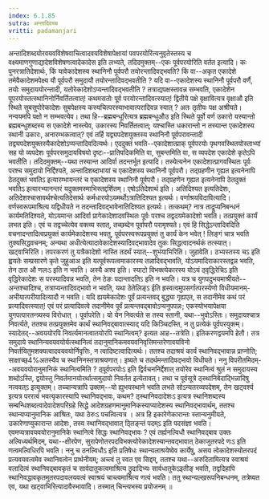 ```yaml
---
index: 6.1.85
sutra: अन्तादिवच्च
vritti: padamanjari
---
```


  अन्तादिशब्दयोरवयवविशेषवाचित्वादवयविशेषापेक्षायां पवपरयोरित्यनुवृतेस्तस्य च वक्ष्यमाणगुणाद्यादेशविशेषणत्वादेकादेस इति लभ्यते, तदिदमुक्तम्--एकः पूर्वपरयोरिति वर्तत इत्यादि। कः पुनरत्रातिदेशार्थः, किं यावेकादेशस्य स्थानिनौ पूर्वपरौ तयोरन्तादिवद्भवति? किं वा--अकृत एकादेशे तमेवैकादेशमपेक्ष्य यौ पूर्वपरौ समुदायौ तयोरन्तादिवद्भवतीति ? यदि वा--एकादेशस्य स्थानिनौ पूर्वपरौ वर्णै, तयोः समुदाययोरन्तादी, यतोरेकादेशोऽप्यन्तादिवद्भवतीति ? तत्राद्यपक्षस्तावन्न सम्भवति, एकादेशेन पूपरयोस्तत्स्थानिनोर्निवर्तितत्वात्! कथमसतोः पूर्व परयोरन्तादिवत्स्यात्! द्वितीये पक्षे वृक्षावित्यत्र वृक्षाऔ इति स्थिते सुबसुपोरेकादेशः सुबपेक्षस्य कस्यचित्परस्याभावात्परादिवन्न स्यात् ?  अतः तृतीयः पक्ष अश्रीयते। नन्वयमपि पक्षो न सम्भवत्येव। तथा हि--ब्रह्मबन्धूरित्यत्र ब्रह्मबन्धुऔउ इति स्थिते पूर्वो वर्ण उकारो यस्यान्तो ब्रह्मबन्धुशब्दस्य स एकादेशे नास्त्येव, उकारस्य निवर्तितत्वात्; यश्चास्ति धकारान्तो न तस्यान्त एकादेशस्य स्थानी उकारः, अनारम्भकत्वात्? एवं तर्हि यद्व्यपदेशयुक्तस्य स्थानिनौ पूर्वपरावन्तादी तद्व्यपदेशयुक्तस्यैकादेशोऽप्यन्तादिवदित्यर्थः। एददुक्तं भवति--एकादेशात्प्राक् पूर्वपरयोः पृथगवस्थितयोस्ताभ्यां सह यो व्यपदेशः पूर्वपरसमुदायविषयो दृष्टः--प्रातिपदिकमिति वा, सुबन्तमिति वा, स व्यपदेश एकादेशे कृतेऽपि भवतीति। तदिदमुक्तम्--यथा तस्यान्त आदिर्वा तदन्तर्भूत इत्यादि। तस्येत्यनेन एकादेशात्प्रागवस्थितः पूर्वः परश्च समुदायो निर्द्दिश्यते, अन्तादिशब्दाभायां च एकादेशस्य स्थानिनौ पूर्वपरौ। तद्ग्रहणीन गृह्यत इत्यनेनापि ठेतदुक्तं भवतिऽ इत्यारम्भायन्तरं च एकादेशस्य स्थानिनौ पूर्वपरौ। तद्ग्रहणेन गृह्यत इत्यनेनापि ठेतदुक्तं भवतिऽ इत्यारभ्यानन्तरं यदुक्तमस्माभिस्तद्दर्शितम्। एषोऽतिदेशार्थ इति। अतिदिश्यत इत्यतिदेशः, अतिदेशश्चासावर्थश्चेत्यतिदेसार्थः कर्मधारयोऽयमर्थोऽत्रातिदिश्यत इत्यर्थः। वर्णाश्रयविदावित्यादि। वर्णस्वरूपमाश्रित्य यद्विधीयते न तदन्तादिवद्भावेनातिदिश्यत इत्यर्थः। तत्कथम्? नात्र ताद्रूप्यनिबन्धनं कार्यमतिदिश्यते, योऽयमान्त आदिर्वा प्रागेकादेशादवस्थितः पूर्वः परश्च तद्वदयमेकादेशो भवति। तत्प्रयुक्तं कार्यं लभत इति। एवं च तद्वच्चेत्येव वक्त्व्य स्तात्, तच्छब्देन पूर्वापरौ परामृश्यते। एवं हि सिद्धेऽन्तादिवदिति वचनादन्तादित्वप्रयुक्तं कार्यमेकादेशस्य भवतु, पूर्वपरस्वरूपप्रयुक्तं तु कार्यं केन भवेत् ! लिङ्गं चात्र भवति तुक्यसिद्धवचनम्; अन्यथा अधीत्येत्यादावेकादेशस्यादिवद्भावादेव तुकः सिद्धत्वादनर्थकं तत्स्यात्। खट्वाभिरिति। तपरकरणं तु यत्रैकादेशो नास्ति तदर्थं स्यात्--शुभंयाभिरिति। जुहावेति। ठभ्यस्तस्य चऽ इति ह्वयतेः सम्प्रसारणे कृते जुहुआअ इति यत्पूर्वरूपत्वमाकारस्य तन्नादिवद्भावति, योऽयमादिराकारस्तद्वन्न भवति, तेन ठात औ णलःऽ इति न भवति। अस्यै अश्व इति। स्याटो विभक्त्येकारस्य योऽयं ठ्वृद्धिरेचिऽ इति वृद्धिरेकादेशः स परस्यादिवन्न भवति, तेन ठेङः पदान्तादतिऽ इति न भवति। यत्र च युगपदुभयमाश्रीयते--अन्तश्चादिश्च, तत्राप्यन्तादिवद्भावो न भवति, यथा ठेतेलिङ्ऽ ईति ह्रस्वत्वमुपसर्गात्परस्येणो विधीयमानम्-अभीयात्परीयादित्यादौ न भवति। यदि ह्ययमेकादेशः पूर्वं प्रत्यन्तवद् बुद्ध्या गृह्यएत, स तदानीमेव कथं परं प्रत्यादिवत्स्यात्! एवं परं प्रत्यादिवत्वे तदानीमेव पूर्वं प्रत्यन्तवद्बावोऽप्यनुपपन्नः; एकस्योभयापेक्षया युगपत्पारतन्त्र्यस्य विरोधात् । पूर्वापरेति। यो येन निवर्त्यते स तस्य स्तानी, यथा--भुवोऽस्तिः। समुदायश्चात्र निवर्त्यते, ततश्च तत्प्रयुक्तमेव कार्थं स्थानिवद्बावात्स्याद् यदि किञ्चिदस्ति, न तु प्रत्येकं पूर्वपरयुक्त्म्। स्यादेतद्--अवययोरपि निवर्त्यमानत्वातयोरपि स्थानित्वम्? इत्यत आह--तत्रेति। इतिकरणद्वयमपि हेतौ। तत्र समुदाये स्थानिन्यवयवयोर्यत्स्थानित्वं तदानुमानिकमवयवनिवृत्तिमन्तरेणावयविनो निवर्तयितुमशक्यत्वादवयवयोर्निवृत्तिः, न त्वादिष्टत्वादित्यर्थः। ततश्च तदाश्रयं कार्यं स्थानिवद्भावान्न प्राप्नोति; साक्षाच्छ्4%अतस्यैव च स्थानिनस्तत्राश्रयणात्। इष्यते च तदर्थमन्तादिवद्भावो विधीयते। ननु विपरीतमिदम्--अवयवयोरानुमानिकं स्थानित्वमिति ? ठ्पूर्वपरयोःऽ इति द्विर्वचननिर्द्देशात् तयोरेव स्थानित्वं श्रुतं न समुदायस्य शब्दोऽस्ति, द्वयोस्तु निवर्तमानयोरर्थात्समुदायो निवर्तत इत्येतावत्। तथा च पूर्वसूत्रे ठ्स्थानिबेदाद्भिन्नादिषु नत्ववत्ऽ इत्युक्तम्। तच्चान्यत्रापि उक्तम्--यो ह्युभयस्थाने भवति लभते सोऽन्यतरव्यपदेशम्, तेन खट्वर्श्य इत्यत्र पररत्वं भवत्यृकारस्यापि स्थानिवद्भावः, कथम? ठ्स्थानिवदादेशःऽ इत्यत्र स्थानिशब्दस्य सम्बन्धिशब्दत्वादेवादेशपरिग्रहे सिद्धे आदेशग्रहणमानुमानिकस्याप्यादेशस्य स्थानिवद्भावार्थम्, ततश्च स्थान्यप्यानुमानिक आश्रितः, यथा ठेरुःऽ पचत्वित्यत्र । अत्र हि इकारेणेकारान्तः स्तान्यनुमीयते, उकारेणाप्युकारान्त आदेशः, तस्य स्थानिवद्भावात् ठ्तिङ्न्तं पदम्ऽ इति पदसंज्ञा भवति। एवमप्यत्रावयवयोरानुमानिके स्थानित्वे सिद्धः स्थानिवद्भावः ? एवं तर्ह्यनल्विधौ स्थानिवद्बाव उक्तः अल्विध्यर्थमिदम्, यथा--क्षीरपेण, सुरापेणोतरपदविभक्त्योरेकादेशस्यान्तवद्भावात् ठेकाजुतरपदे णःऽ इति णत्वमल्विधिरपि भवति। ननु च ठनल्विधौऽ इति प्रतिषेधः स्थान्यलाश्रयेष्वेव कार्येषु, असय त्वेकादेशस्योतरपदं प्रत्यवयवत्वमेव स्थानिवत्वेन प्रार्थनीयम्; अच्त्वं तु स्वत एव सिद्दम्, ततश्च यथा--अरुदितामित्यत्र स्वाश्रयं वलादित्वं स्थानिवद्बावकृतं च सार्वदातुकत्वमाश्रित्य ठ्रुदादिभ्यः सार्वधातुकेऽइतीङ् भवति, तद्वदिहापि स्थानिवद्धावकृतमुतरपदावलयवत्वं स्वाश्रयं चाच्त्वमाश्रित्य णत्वं भवति। ततु स्थान्यल्खरूपनिबन्धनम्, तत्रेष्यत एव, यथा खट्वाभिरित्यादावैस्भावादि। तस्मात् चिन्त्यभस्य प्रयोजनम् ॥